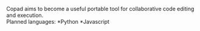 Copad aims to become a useful portable tool for collaborative code editing and execution. </br>
Planned languages: 
*Python
*Javascript
